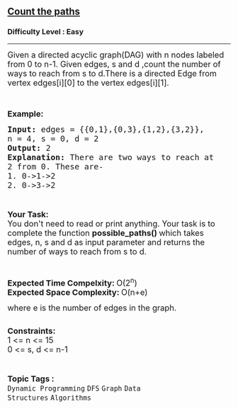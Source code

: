 <h2><a href="https://practice.geeksforgeeks.org/problems/count-the-paths4332/1?utm_source=gfg&utm_medium=article&utm_campaign=bottom_sticky_on_article">Count the paths</a></h2><h3>Difficulty Level : Easy</h3><hr><div class="problems_problem_content__Xm_eO"><p><span style="font-size:18px">Given a directed acyclic graph(DAG) with n nodes labeled from 0 to n-1. Given edges, s and d ,count the number of ways to reach from s to d.</span><span style="font-size:18px">There is a directed Edge from vertex edges[i][0]&nbsp;to the vertex&nbsp;edges[i][1].</span></p>

<p><span style="font-size:18px">&nbsp;</span></p>

<p><span style="font-size:18px"><strong>Example:</strong></span></p>

<pre><span style="font-size:18px"><strong>Input: </strong>edges = {{0,1},{0,3},{1,2},{3,2}}, 
n = 4, s = 0, d = 2
<strong>Output: </strong>2
<strong>Explanation: </strong>There are two ways to reach at 
2 from 0. These are-
1. 0-&gt;1-&gt;2
2. 0-&gt;3-&gt;2</span>
</pre>

<p>&nbsp;</p>

<p><span style="font-size:18px"><strong>Your Task:</strong><br>
You don't need to read or print anything. Your task is to complete the function&nbsp;<strong>possible_paths()&nbsp;</strong>which takes edges, n, s and d as input parameter and returns the number of ways to reach from s to d.</span></p>

<p>&nbsp;</p>

<p><span style="font-size:18px"><strong>Expected Time Compelxity:&nbsp;</strong>O(2<sup>n</sup>)<br>
<strong>Expected Space Complexity:&nbsp;</strong>O(n+e) </span></p>

<p><span style="font-size:18px">where e is the number of edges in the graph.</span><br>
&nbsp;</p>

<p><span style="font-size:18px"><strong>Constraints:</strong><br>
1 &lt;= n &lt;= 15<br>
0 &lt;= s, d &lt;= n-1</span></p>
</div><br><p><span style=font-size:18px><strong>Topic Tags : </strong><br><code>Dynamic Programming</code>&nbsp;<code>DFS</code>&nbsp;<code>Graph</code>&nbsp;<code>Data Structures</code>&nbsp;<code>Algorithms</code>&nbsp;